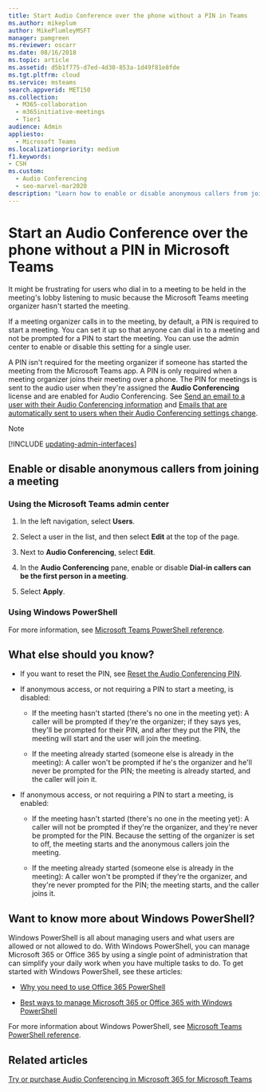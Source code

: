 ```yaml
---
title: Start Audio Conference over the phone without a PIN in Teams
ms.author: mikeplum
author: MikePlumleyMSFT
manager: pamgreen
ms.reviewer: oscarr
ms.date: 08/16/2018
ms.topic: article
ms.assetid: d5b1f775-d7ed-4d30-853a-1d49f81e8fde
ms.tgt.pltfrm: cloud
ms.service: msteams
search.appverid: MET150
ms.collection: 
  - M365-collaboration
  - m365initiative-meetings
  - Tier1
audience: Admin
appliesto: 
  - Microsoft Teams
ms.localizationpriority: medium
f1.keywords:
- CSH
ms.custom: 
  - Audio Conferencing
  - seo-marvel-mar2020
description: "Learn how to enable or disable anonymous callers from joining a meeting from the Teams admin center. "
---
```


# Start an Audio Conference over the phone without a PIN in Microsoft Teams

It might be frustrating for users who dial in to a meeting to be held in the meeting's lobby listening to music because the Microsoft Teams meeting organizer hasn't started the meeting.
  
If a meeting organizer calls in to the meeting, by default, a PIN is required to start a meeting. You can set it up so that anyone can dial in to a meeting and not be prompted for a PIN to start the meeting. You can use the admin center to enable or disable this setting for a single user.
  
A PIN isn't required for the meeting organizer if someone has started the meeting from the Microsoft Teams app. A PIN is only required when a meeting organizer joins their meeting over a phone. The PIN for meetings is sent to the audio user when they're assigned the **Audio Conferencing** license and are enabled for Audio Conferencing. See [Send an email to a user with their Audio Conferencing information](send-an-email-to-a-user-with-their-dial-in-information-in-teams.md) and [Emails that are automatically sent to users when their Audio Conferencing settings change](emails-sent-to-users-when-their-settings-change-in-teams.md).

> [!NOTE]
> [!INCLUDE [updating-admin-interfaces](includes/updating-admin-interfaces.md)]
  
## Enable or disable anonymous callers from joining a meeting

### Using the Microsoft Teams admin center

1. In the left navigation, select **Users**.

2. Select a user in the list, and then select **Edit** at the top of the page.

3. Next to **Audio Conferencing**, select **Edit**.

4. In the **Audio Conferencing** pane, enable or disable **Dial-in callers can be the first person in a meeting**.

5. Select **Apply**.

### Using Windows PowerShell

For more information, see [Microsoft Teams PowerShell reference](/powershell/module/teams/?view=teams-ps).

## What else should you know?

- If you want to reset the PIN, see [Reset the Audio Conferencing PIN](reset-the-audio-conferencing-pin-in-teams.md).

- If anonymous access, or not requiring a PIN to start a meeting, is disabled:

  - If the meeting hasn't started (there's no one in the meeting yet): A caller will be prompted if they're the organizer; if they says yes, they'll be prompted for their PIN, and after they put the PIN, the meeting will start and the user will join the meeting.

  - If the meeting already started (someone else is already in the meeting): A caller won't be prompted if he's the organizer and he'll never be prompted for the PIN; the meeting is already started, and the caller will join it.

- If anonymous access, or not requiring a PIN to start a meeting, is enabled:

  - If the meeting hasn't started (there's no one in the meeting yet): A caller will not be prompted if they're the organizer, and they're never be prompted for the PIN. Because the setting of the organizer is set to off, the meeting starts and the anonymous callers join the meeting.

  - If the meeting already started (someone else is already in the meeting): A caller won't be prompted if they're the organizer, and they're never prompted for the PIN; the meeting starts, and the caller joins it.

## Want to know more about Windows PowerShell?

Windows PowerShell is all about managing users and what users are allowed or not allowed to do. With Windows PowerShell, you can manage Microsoft 365 or Office 365 by using a single point of administration that can simplify your daily work when you have multiple tasks to do. To get started with Windows PowerShell, see these articles:

- [Why you need to use Office 365 PowerShell](/microsoft-365/enterprise/why-you-need-to-use-microsoft-365-powershell)

- [Best ways to manage Microsoft 365 or Office 365 with Windows PowerShell](/previous-versions//dn568025(v=technet.10))

For more information about Windows PowerShell, see [Microsoft Teams PowerShell reference](/powershell/module/teams/?view=teams-ps).
  
## Related articles

[Try or purchase Audio Conferencing in Microsoft 365 for Microsoft Teams](try-or-purchase-audio-conferencing-in-office-365-for-teams.md)
